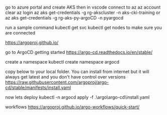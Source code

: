 go to azure portal and create AKS
then in vscode connect to az
az account clear
az login
az aks get-credentials -g rg-akscluster -n aks-cki-training or
az aks get-credentials -g rg-aks-py-argoCD -n pyargocd

run a sample command
kubectl get svc
kubectl get nodes to make sure you are connected

https://argoproj.github.io/

go to ArgoCD getting started
https://argo-cd.readthedocs.io/en/stable/

create a namespace
kubectl create namespace argocd

copy below to your local folder.  You can install from internet but it will always get latest and you don't have control over versions
https://raw.githubusercontent.com/argoproj/argo-cd/stable/manifests/install.yaml


now lets deploy
kubectl -n argocd apply -f .\argo\argo-cd\install.yaml




workflows
https://argoproj.github.io/argo-workflows/quick-start/